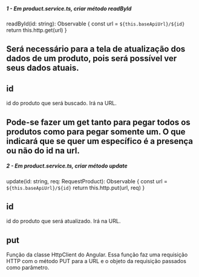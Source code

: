 ##### 1 - Em product.service.ts, criar método readById
readById(id: string): Observable<Product> {
    const url = `${this.baseApiUrl}/${id}`
    return this.http.get<Product>(url)
}

## Será necessário para a tela de atualização dos dados de um produto, pois será possível ver seus dados atuais.

## id
id do produto que será buscado. Irá na URL.

## Pode-se fazer um get tanto para pegar todos os produtos como para pegar somente um. O que indicará que se quer um específico é a presença ou não do id na url.


##### 2 - Em product.service.ts, criar método update
update(id: string, req: RequestProduct): Observable<Product> {
    const url = `${this.baseApiUrl}/${id}`
    return this.http.put<Product>(url, req)
}

## id
id do produto que será atualizado. Irá na URL.

## put
Função da classe HttpClient do Angular. Essa função faz uma requisição HTTP com o método PUT para a URL e o objeto da requisição passados como parâmetro.